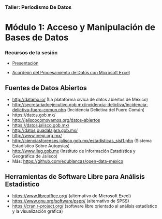 ### Taller: Periodismo De Datos
# Módulo 1: Acceso y Manipulación de Bases de Datos

### Recursos de la sesión
- [Presentación](https://docs.google.com/presentation/d/1WyJlHRbpfSfGZpIjyVIAj-oLni5zcmYq-Jzg1Syr_GA/edit?usp=sharing)  

- [Acordeón del Procesamiento de Datos con Microsoft Excel](https://github.com/JaliscoComoVamos/PeriodismoDeDatos/raw/master/Acordeo%CC%81n%20del%20Procesamiento%20de%20Datos.pdf)

## Fuentes de Datos Abiertos

- http://datamx.io/ (La plataforma cívica de datos abiertos de México)
- http://secretariadoejecutivo.gob.mx/incidencia-delictiva/incidencia-delictiva-fuero-comun.php (Incidencia Delictiva del Fuero Común)
- https://datos.gob.mx/
- http://jaliscocomovamos.org/datos-abiertos
- https://datos.jalisco.gob.mx/
- http://datos.guadalajara.gob.mx/
- http://www.inegi.org.mx/
- http://cienciasforenses.jalisco.gob.mx/estadisticas_sist1.php (Sistema Estadístico Sobre Autopsias)
- http://www.iieg.gob.mx (Instituto de Información Estadística y Geográfica de Jalisco)
- Más: https://github.com/edublancas/open-data-mexico

## Herramientas de Software Libre para Análisis Estadístico

- https://www.libreoffice.org/ (alternativo de Microsoft Excel)
- https://www.gnu.org/software/pspp/ (alternativo de SPSS)
- https://cran.r-project.org/ (software libre orientado al análisis estadístico y la visualización gráfica)

